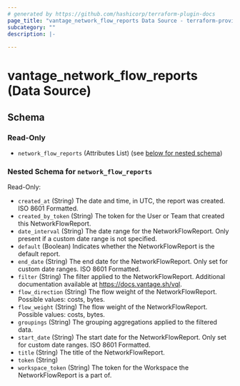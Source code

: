 ```yaml
---
# generated by https://github.com/hashicorp/terraform-plugin-docs
page_title: "vantage_network_flow_reports Data Source - terraform-provider-vantage"
subcategory: ""
description: |-
  
---
```


# vantage_network_flow_reports (Data Source)





<!-- schema generated by tfplugindocs -->
## Schema

### Read-Only

- `network_flow_reports` (Attributes List) (see [below for nested schema](#nestedatt--network_flow_reports))

<a id="nestedatt--network_flow_reports"></a>
### Nested Schema for `network_flow_reports`

Read-Only:

- `created_at` (String) The date and time, in UTC, the report was created. ISO 8601 Formatted.
- `created_by_token` (String) The token for the User or Team that created this NetworkFlowReport.
- `date_interval` (String) The date range for the NetworkFlowReport. Only present if a custom date range is not specified.
- `default` (Boolean) Indicates whether the NetworkFlowReport is the default report.
- `end_date` (String) The end date for the NetworkFlowReport. Only set for custom date ranges. ISO 8601 Formatted.
- `filter` (String) The filter applied to the NetworkFlowReport. Additional documentation available at https://docs.vantage.sh/vql.
- `flow_direction` (String) The flow weight of the NetworkFlowReport. Possible values: costs, bytes.
- `flow_weight` (String) The flow weight of the NetworkFlowReport. Possible values: costs, bytes.
- `groupings` (String) The grouping aggregations applied to the filtered data.
- `start_date` (String) The start date for the NetworkFlowReport. Only set for custom date ranges. ISO 8601 Formatted.
- `title` (String) The title of the NetworkFlowReport.
- `token` (String)
- `workspace_token` (String) The token for the Workspace the NetworkFlowReport is a part of.


